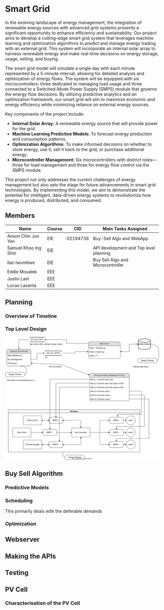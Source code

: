 # Smart Grid

In the evolving landscape of energy management, the integration of renewable energy sources with advanced grid systems presents a significant opportunity to enhance efficiency and sustainability. Our project aims to develop a cutting-edge smart grid system that leverages machine learning and optimization algorithms to predict and manage energy trading with an external grid. This system will incorporate an internal solar array to harness renewable energy and make real-time decisions on energy storage, usage, selling, and buying.

The smart grid model will simulate a single day with each minute represented by a 5-minute interval, allowing for detailed analysis and optimization of energy flows. The system will be equipped with six microcontrollers: three dedicated to managing load usage and three connected to a Switched-Mode Power Supply (SMPS) module that governs the energy flow decisions. By utilizing predictive analytics and an optimization framework, our smart grid will aim to maximize economic and energy efficiency while minimizing reliance on external energy sources.

Key components of the project include:

- **Internal Solar Array:** A renewable energy source that will provide power for the grid.
- **Machine Learning Predictive Models:** To forecast energy production and consumption patterns.
- **Optimization Algorithms:** To make informed decisions on whether to store energy, use it, sell it back to the grid, or purchase additional energy.
- **Microcontroller Management:** Six microcontrollers with distinct roles—three for load management and three for energy flow control via the SMPS module.


This project not only addresses the current challenges of energy management but also sets the stage for future advancements in smart grid technologies. By implementing this model, we aim to demonstrate the potential for intelligent, data-driven energy systems to revolutionize how energy is produced, distributed, and consumed.


## Members

| Name                 | Course | CID      | Main Tasks Assigned                     |
| -------------------- | ------ | -------- | --------------------------------------- |
| Anson Chin Jun Yen   | EIE    | 02194736 | Buy-Sell Algo and WebApp                |
| Samuel Khoo Ing Shin | EIE    |          | API development and Top level planning  |
| Ilan Iwumbwe         | EIE    |          | Buy Sell Algo and Microcontroller       |
| Eddie Moualek        | EEE    |          |                                         |
| Justin Lam           | EEE    |          |                                         |
| Lucas Lasanta        | EEE    |          |                                         |

## Planning 

### Overview of Timeline


### Top Level Design

![alt text](https://github.com/chinjyanson/SmartGrid/blob/main/TopLevel.drawio.svg)


## Buy Sell Algorithm
### Predictive Models 




### Scheduling 
This primarily deals with the deferable demands


### Optimization 



## Webserver 


## Making the APIs


## Testing




## PV Cell 

### Characterisation of the PV Cell




